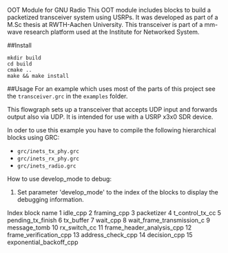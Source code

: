 OOT Module for GNU Radio
This OOT module includes blocks to build a packetized transceiver system using USRPs. 
It was developed as part of a M.Sc thesis at RWTH-Aachen University. This transceiver is part of a mm-wave research platform used at the Institute for Networked System.

##Install
```
mkdir build
cd build
cmake ..
make && make install
```

##Usage
For an example which uses most of the parts of this project see the `transceiver.grc` in the `examples` folder.

This flowgraph sets up a transceiver that accepts UDP input and forwards output also via UDP. It is intended for use with a USRP x3x0 SDR device.

In oder to use this example you have to compile the following hierarchical blocks using GRC:
* `grc/inets_tx_phy.grc`
* `grc/inets_rx_phy.grc`
* `grc/inets_radio.grc`

How to use develop_mode to debug:

1. Set parameter 'develop_mode' to the index of the blocks to display the debugging information. 

Index		block name
 1		idle_cpp
 2		framing_cpp
 3		packetizer
 4		t_control_tx_cc
 5		pending_tx_finish
 6		tx_buffer
 7		wait_cpp
 8		wait_frame_transmission_c
 9		message_tomb
 10		rx_switch_cc
 11		frame_header_analysis_cpp
 12		frame_verification_cpp
 13		address_check_cpp
 14		decision_cpp
 15     	exponential_backoff_cpp

